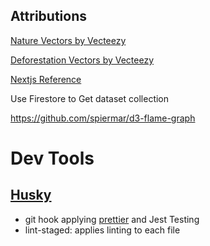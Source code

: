## Attributions

<a href="https://www.vecteezy.com/free-vector/nature">Nature Vectors by Vecteezy</a>

<a href="https://www.vecteezy.com/free-vector/deforestation">Deforestation Vectors by Vecteezy</a>

[Nextjs Reference](https://blog.logrocket.com/nextjs-cloud-firestore-full-stack-app-tutorial/)

Use Firestore to Get dataset collection

https://github.com/spiermar/d3-flame-graph

# Dev Tools

## [Husky](https://typicode.github.io/husky/#/)

- git hook applying [prettier](https://prettier.io/) and Jest Testing
- lint-staged: applies linting to each file
